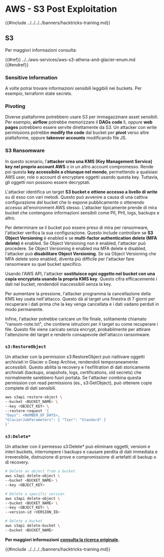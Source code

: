 # AWS - S3 Post Exploitation

{{#include ../../../../banners/hacktricks-training.md}}

## S3

Per maggiori informazioni consulta:

{{#ref}}
../../aws-services/aws-s3-athena-and-glacier-enum.md
{{#endref}}

### Sensitive Information

A volte potrai trovare informazioni sensibili leggibili nei buckets. Per esempio, terraform state secrets.

### Pivoting

Diverse piattaforme potrebbero usare S3 per immagazzinare asset sensibili.\
Per esempio, **airflow** potrebbe memorizzare il **DAGs** **code** lì, oppure **web pages** potrebbero essere servite direttamente da S3. Un attacker con write permissions potrebbe **modify the code** dal bucket per **pivot** verso altre piattaforme, oppure **takeover accounts** modificando file JS.

### S3 Ransomware

In questo scenario, l'**attacker crea una KMS (Key Management Service) key nel proprio account AWS** o in un altro account compromesso. Rende poi questa **key accessibile a chiunque nel mondo**, permettendo a qualsiasi AWS user, role o account di encryptare oggetti usando questa key. Tuttavia, gli oggetti non possono essere decryptati.

L'attacker identifica un target **S3 bucket e ottiene accesso a livello di write** su di esso con vari metodi. Questo può avvenire a causa di una cattiva configurazione del bucket che lo espone pubblicamente o ottenendo accesso all'environment AWS stesso. L'attacker tipicamente prende di mira bucket che contengono informazioni sensibili come PII, PHI, logs, backups e altro.

Per determinare se il bucket può essere preso di mira per ransomware, l'attacker verifica la sua configurazione. Questo include controllare se **S3 Object Versioning** è enabled e se **multi-factor authentication delete (MFA delete)** è enabled. Se Object Versioning non è enabled, l'attacker può procedere. Se Object Versioning è enabled ma MFA delete è disabled, l'attacker può **disabilitare Object Versioning**. Se sia Object Versioning che MFA delete sono enabled, diventa più difficile per l'attacker fare ransomware su quel bucket specifico.

Usando l'AWS API, l'attacker **sostituisce ogni oggetto nel bucket con una copia encryptata usando la propria KMS key**. Questo cifra efficacemente i dati nel bucket, rendendoli inaccessibili senza la key.

Per aumentare la pressione, l'attacker programma la cancellazione della KMS key usata nell'attacco. Questo dà al target una finestra di 7 giorni per recuperare i dati prima che la key venga cancellata e i dati vadano perduti in modo permanente.

Infine, l'attacker potrebbe caricare un file finale, solitamente chiamato "ransom-note.txt", che contiene istruzioni per il target su come recuperare i file. Questo file viene caricato senza encrypt, probabilmente per attirare l'attenzione del target e renderlo consapevole dell'attacco ransomware.

### `s3:RestoreObject`

Un attacker con la permission s3:RestoreObject può riattivare oggetti archiviati in Glacier o Deep Archive, rendendoli temporaneamente accessibili. Questo abilita la recovery e l'exfiltration di dati storicamente archiviati (backups, snapshots, logs, certifications, old secrets) che normalmente sarebbero fuori portata. Se l'attacker combina questa permission con read permissions (es., s3:GetObject), può ottenere copie complete di dati sensibili.
```bash
aws s3api restore-object \
--bucket <BUCKET_NAME> \
--key <OBJECT_KEY> \
--restore-request '{
"Days": <NUMBER_OF_DAYS>,
"GlacierJobParameters": { "Tier": "Standard" }
}'
```
### `s3:Delete*`

Un attacker con il permesso s3:Delete* può eliminare oggetti, versioni e interi buckets, interrompere i backups e causare perdita di dati immediata e irreversibile, distruzione di prove e compromissione di artefatti di backup o di recovery.
```bash
# Delete an object from a bucket
aws s3api delete-object \
--bucket <BUCKET_NAME> \
--key <OBJECT_KEY>

# Delete a specific version
aws s3api delete-object \
--bucket <BUCKET_NAME> \
--key <OBJECT_KEY> \
--version-id <VERSION_ID>

# Delete a bucket
aws s3api delete-bucket \
--bucket <BUCKET_NAME>
```
**Per maggiori informazioni** [**consulta la ricerca originale**](https://rhinosecuritylabs.com/aws/s3-ransomware-part-1-attack-vector/)**.**

{{#include ../../../../banners/hacktricks-training.md}}
